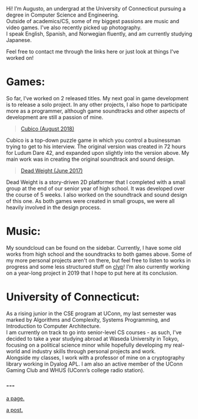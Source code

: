 Hi! I’m Augusto, an undergrad at the University of Connecticut pursuing a degree in Computer Science and Engineering.  
Outside of academics/CS, some of my biggest passions are music and video games. I've also recently picked up photography.  
I speak English, Spanish, and Norwegian fluently, and am currently studying Japanese.

Feel free to contact me through the links here or just look at things I've worked on!

# Games:

So far, I’ve worked on 2 released titles.
My next goal in game development is to release a solo project. In any other projects, I also hope to participate more as a programmer, although game soundtracks and other aspects of development are still a passion of mine.

<blockquote>
  <p><a href="https://cubico.itch.io/cubico" target="_blank">Cubico (August 2018)</a></p>
</blockquote>

Cubico is a top-down puzzle game in which you control a businessman trying to get to his interview. The original version was created in 72 hours for Ludum Dare 42, and expanded upon slightly into the version above. My main work was in creating the original soundtrack and sound design.

<blockquote>
  <p><a href="https://github.com/Yinabled/Dead-Weight/releases/tag/v1.0" target="_blank">Dead Weight (June 2017)</a></p>
</blockquote>

Dead Weight is a story-driven 2D platformer that I completed with a small group at the end of our senior year of high school. It was developed over the course of 5 weeks. I also worked on the soundtrack and sound design of this one. As both games were created in small groups, we were all heavily involved in the design process.

# Music:

My soundcloud can be found on the sidebar. Currently, I have some old works from high school and the soundtracks to both games above.
Some of my more personal projects aren't on there, but feel free to listen to works in progress and some less structured stuff on [clyp](https://clyp.it/user/h3jrsze5)!
I’m also currently working on a year-long project in 2019 that I hope to put here at its conclusion.

# University of Connecticut:

As a rising junior in the CSE program at UConn, my last semester was marked by Algorithms and Complexity, Systems Programming, and Introduction to Computer Architecture.  
I am currently on track to go into senior-level CS courses - as such, I've decided to take a year studying abroad at Waseda University in Tokyo, focusing on a political science minor while hopefully developing my real-world and industry skills through personal projects and work.  
Alongside my classes, I work with a professor of mine on a cryptography library working in Dyalog APL. I am also an active member of the UConn Gaming Club and WHUS (UConn’s college radio station).

### ---

[a page.](pages/another-page.html)

[a post.](posts/post.html)
